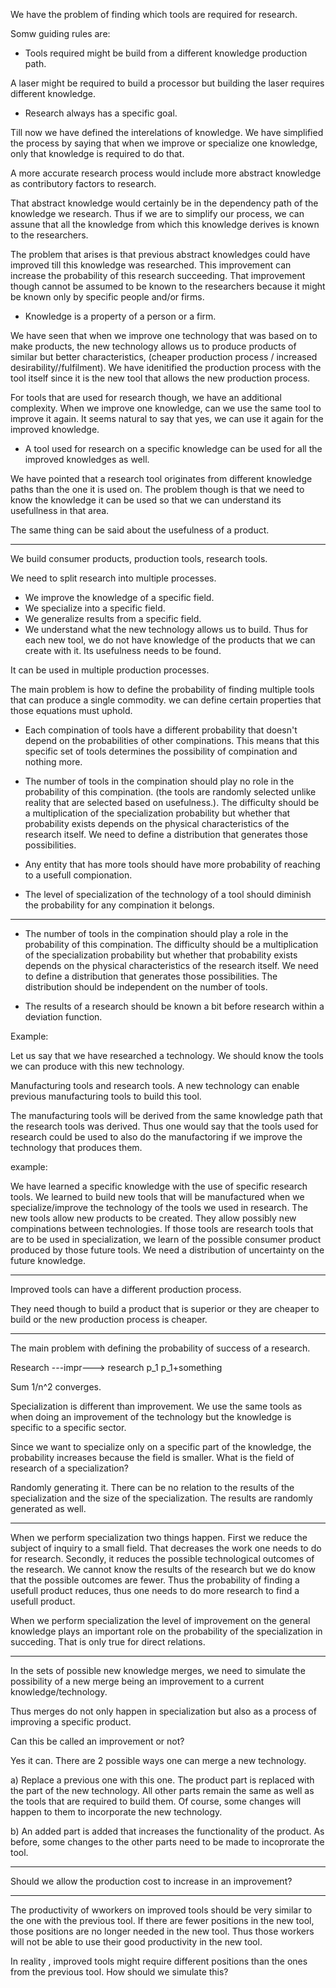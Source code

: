 We have the problem of finding which tools are required for research.

Somw guiding rules are:

* Tools required might be build from a different knowledge production path.

A  laser might be required to build a processor but building the laser requires different knowledge.

* Research always has a specific goal.

Till now we have defined the interelations of knowledge.
We have simplified the process by saying that when we improve or specialize one knowledge, only that knowledge is required to do that.

A more accurate research process would include more abstract knowledge as contributory factors to research.

That abstract knowledge would certainly be in the dependency path of the knowledge we research. 
Thus if we are to simplify our process, we can assune that all the knowledge from which this knowledge derives is known to the researchers. 

The problem that arises is that previous abstract knowledges could have improved till this knowledge was researched. This improvement can increase the probability of this research succeeding. That improvement though cannot be assumed to be known to the researchers because it might be known only by specific people and/or firms.

* Knowledge is a property of a person or a firm.

We have seen that when we improve one technology that was based on to make products, the new technology allows us to produce products of similar but better characteristics, (cheaper production process / increased desirability//fulfilment). We have idenitified the production process with the tool itself since it is the new tool that allows the new production process.

For tools that are used for research though, we have an additional complexity. When we improve one knowledge, can we use the same tool to improve it again. It seems natural to say that yes, we can use it again for the improved knowledge.


* A tool used for research on a specific knowledge can be used for all the improved knowledges as well.


We have pointed that a research tool originates from different knowledge paths than the one it is used on. The problem though is that we need 
to know the knowledge it can be used so that we can understand its usefullness in that area.

The same thing can be said about the usefulness of a product. 

----------------------------

We build consumer products, production tools, research tools.

We need to split research into multiple processes.

* We improve the knowledge of a specific field.
* We specialize into a specific field.
* We generalize results from a specific field.
* We understand what the new technology allows us to build.
Thus for each new tool, we do not have knowledge of the products that we can create with it. Its usefulness needs to be found.

It can be used in multiple production processes.

The main problem is how to define the probability of finding multiple tools that can produce a single commodity.
we can define certain properties that those equations must uphold.

* Each compination of tools have a different probability that doesn't depend on the probabilities of other compinations.
This means that this specific set of tools determines the possibility of compination and nothing more.

* The number of tools in the compination should play no role in the probability of this compination. (the tools are randomly selected unlike reality that are selected based on usefulness.).
The difficulty should be a multiplication of the specialization probability but whether that probability exists depends on the physical characteristics of the research itself. We need to define a distribution that generates those possibilities.

* Any entity that has more tools should have more probability of reaching to a usefull compionation.

* The level of specialization of the technology of a tool should diminish the probability for any compination it belongs.

-------------------------------------------------------------

* The number of tools in the compination should play a role in the probability of this compination.
The difficulty should be a multiplication of the specialization probability but whether that probability exists depends on the physical characteristics of the research itself. We need to define a distribution that generates those possibilities. The distribution should be independent on the number of tools.

* The results of a research should be known a bit before research within a deviation function.

Example:

Let us say that we have researched a technology. We should know the tools we can produce with this new technology.

Manufacturing tools and research tools. A new technology can enable previous manufacturing tools to build this tool.

The manufacturing tools will be derived from the same knowledge path that the research tools was derived.
Thus one would say that the tools used for research could be used to also do the manufactoring if we improve the technology that produces them.


example:

We have learned a specific knowledge with the use of specific research tools. We learned to build new tools that will be manufactured when we specialize/improve the technology of the tools we used in research. The new tools allow new products to be created. They allow possibly new compinations between technologies. If those tools are research tools that are to be used in specialization, we learn of the possible consumer product produced by those future tools. We need a distribution of uncertainty on the future knowledge.


---------------------------

Improved tools can have a different production process.

They need though to build a product that is superior or they are cheaper to build or the new production process is cheaper.

----------------------------------------------------

The main problem with defining the probability of success of a research.


Research ---impr---> research
p_1                    p_1+something


Sum 1/n^2  converges.

Specialization is different than improvement. We use the same tools as when doing an improvement of the technology but the knowledge is specific to a specific sector.

Since we want to specialize only on a specific part of the knowledge, the probability increases because the field is smaller. What is the field of research of a specialization?

Randomly generating it. There can be no relation to the results of the specialization and the size of the specialization. The results are randomly generated as well.



----------------------------------------------------------------

When we perform specialization two things happen. First we reduce the subject of inquiry to a small field. That decreases the work one needs to do for research. Secondly, it reduces the possible technological outcomes of the research. We cannot know the results of the research but we do know that the possible outcomes are fewer. Thus the probability of finding a usefull product reduces, thus one needs to do more research to find a usefull product.

When we perform specialization the level of improvement on the general knowledge plays an important role on the probability of the specialization in succeding. That is only true for direct relations.


---------------------------------------


In the sets of possible new knowledge merges, we need to simulate the possibility of a new merge being an improvement to a current knowledge/technology.

Thus merges do not only happen in specialization but also as a process of improving a specific product.

Can this be called an improvement or not?

Yes it can. There are 2 possible ways one can merge a new technology. 

a) Replace a previous one with this one. The product part is replaced with the part of the new technology. All other parts remain the same as well as the tools that are required to build them.
Of course, some changes will happen to them to incorporate the new technology.

b) An added part is added that increases the functionality of the product. As before, some changes to the other parts need to be made to incoprorate the tool.


------------------------------------------------------

Should we allow the production cost to increase in an improvement?


------------------------------------------------------------------

The productivity of wworkers on improved tools should be very similar to the one with the previous tool. If there are fewer positions in the new tool, those positions are no longer needed in the new tool. Thus those workers will not be able to use their good productivity in the new tool. 

In reality , improved tools might require different positions than the ones from the previous tool. How should we simulate this?
